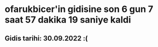 # ofarukbicer'in gidisine son 6 gun 7 saat 57 dakika 19 saniye kaldi

## Gidis tarihi: 30.09.2022 :(